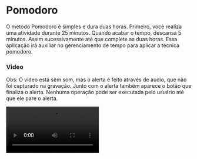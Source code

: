 # Pomodoro

O método Pomodoro é simples e dura duas horas. Primeiro, você realiza uma atividade durante 25 minutos.
Quando acabar o tempo, descansa 5 minutos. Assim sucessivamente até que complete as duas horas.
Essa aplicação irá auxiliar no gerenciamento de tempo para aplicar a técnica pomodoro.

### Video

Obs: O video está sem som, mas o alerta é feito através de audio, que não foi capturado na gravação. Junto com o alerta também aparece o botão que finaliza o alerta.
Nenhuma operação pode ser executada pelo usuário até que ele pare o alerta.

<div>
  <video src="https://user-images.githubusercontent.com/54549125/145280670-e7a41b49-95d1-4cd3-942a-868c9dd9b63c.mp4"  width="50%"controls="controls" autoplay="autoplay">
</div>
